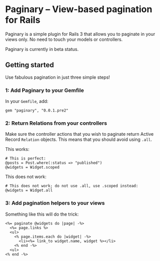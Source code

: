 Paginary – View-based pagination for Rails
==========================================

Paginary is a simple plugin for Rails 3 that allows you to paginate in your
views only. No need to touch your models or controllers.

Paginary is currently in beta status.


Getting started
---------------

Use fabulous pagination in just three simple steps!

### 1: Add Paginary to your Gemfile

In your `Gemfile`, add:

    gem "paginary", "0.0.1.pre2"

### 2: Return Relations from your controllers

Make sure the controller actions that you wish to paginate return Active Record
`Relation` objects. This means that you should avoid using `.all`.

This works:

    # This is perfect:
    @posts = Post.where(:status => "published")
    @widgets = Widget.scoped

This does not work:

    # This does not work; do not use .all, use .scoped instead:
    @widgets = Widget.all


### 3: Add pagination helpers to your views

Something like this will do the trick:

    <%= paginate @widgets do |page| -%>
      <%= page.links %>
      <ul>
        <% page.items.each do |widget| -%>
          <li><%= link_to widget.name, widget %></li>
        <% end -%>
      <ul>
    <% end -%>


